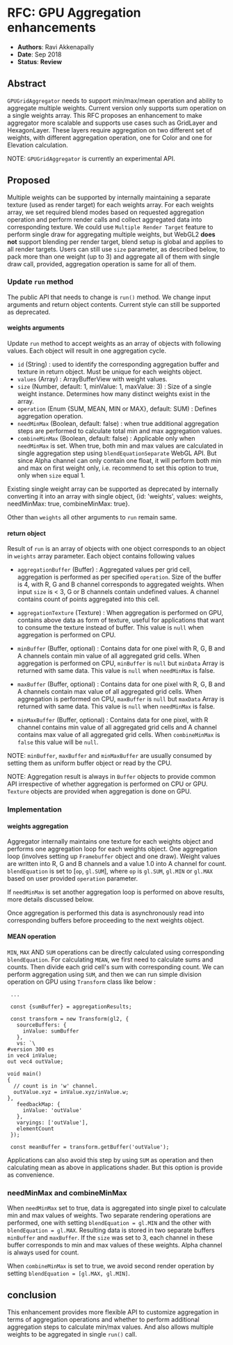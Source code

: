 # RFC: GPU Aggregation enhancements

* **Authors**: Ravi Akkenapally
* **Date**: Sep 2018
* **Status**: **Review**

## Abstract

`GPUGridAggregator` needs to support min/max/mean operation and ability to aggregate multiple weights. Current version only supports sum operation on a single weights array. This RFC proposes an enhancement to make aggregator more scalable and supports use cases such as GridLayer and HexagonLayer. These layers require aggregation on two different set of weights, with different aggregation operation, one for Color and one for Elevation calculation.

NOTE: `GPUGridAggregator` is currently an experimental API.


## Proposed

Multiple weights can be supported by internally maintaining a separate texture (used as render target) for each weights array. For each weights array, we set required blend modes based on requested aggregation operation and perform render calls and collect aggregated data into corresponding texture. We could use `Multiple Render Target` feature to perform single draw for aggregating multiple weights, but WebGL2 **does not** support blending per render target, blend setup is global and applies to all render targets. Users can still use `size` parameter, as described below, to pack more than one weight (up to 3) and aggregate all of them with single draw call, provided, aggregation operation is same for all of them.


### Update `run` method

The public API that needs to change is `run()` method. We change input arguments and return object contents. Current style can still be supported as deprecated.

#### weights arguments

Update `run` method to accept weights as an array of objects with following values. Each object will result in one aggregation cycle.

  * `id` (String) : used to identify the corresponding aggregation buffer and texture in return object. Must be unique for each weights object.
  * `values` (Array) : ArrayBufferView with weight values.
  * `size` (Number, default: 1, minValue: 1, maxValue: 3) : Size of a single weight instance. Determines how many distinct weights exist in the array.
  * `operation` (Enum {SUM, MEAN, MIN or MAX}, default: SUM) : Defines aggregation operation.
  * `needMinMax` (Boolean, default: false) : when true additional aggregation steps are performed to calculate total min and max aggregation values.
  * `combineMinMax` (Boolean, default: false) : Applicable only when `needMinMax` is set. When true, both min and max values are calculated in single aggregation step using `blendEquationSeparate` WebGL API. But since Alpha channel can only contain one float, it will perform both min and max on first weight only, i.e. recommend to set this option to true, only when `size` equal 1.

Existing single weight array can be supported as deprecated by internally converting it into an array with single object, {id: 'weights', values: weights, needMinMax: true, combineMinMax: true}.

Other than `weights` all other arguments to `run` remain same.

#### return object

Result of `run` is an array of objects with one object corresponds to an object in `weights` array parameter. Each object contains following values

  * `aggregationBuffer` (Buffer) : Aggregated values per grid cell, aggregation is performed as per specified `operation`. Size of the buffer is 4, with R, G and B channel corresponds to aggregated weights. When input `size` is < 3, G or B channels contain undefined values. A channel contains count of points aggregated into this cell.

  * `aggregationTexture` (Texture) : When aggregation is performed on GPU, contains above data as form of texture, useful for applications that want to consume the texture instead of buffer. This value is `null` when aggregation is performed on CPU.

  * `minBuffer` (Buffer, optional) : Contains data for one pixel with R, G, B and A channels contain min value of all aggregated grid cells. When aggregation is performed on CPU, `minBuffer` is `null` but `minData` Array is returned with same data. This value is `null` when `needMinMax` is false.

  * `maxBuffer` (Buffer, optional) : Contains data for one pixel with R, G, B and A channels contain max value of all aggregated grid cells. When aggregation is performed on CPU, `maxBuffer` is `null` but `maxData` Array is returned with same data. This value is `null` when `needMinMax` is false.

  * `minMaxBuffer` (Buffer, optional) : Contains data for one pixel, with R channel contains min value of all aggregated grid cells and A channel contains max value of all aggregated grid cells. When `combineMinMax` is `false` this value will be `null`.

  NOTE: `minBuffer`, `maxBuffer` and `minMaxBuffer` are usually consumed by setting them as uniform buffer object or read by the CPU.

  NOTE: Aggregation result is always in `Buffer` objects to provide common API irrespective of whether aggregation is performed on CPU or GPU. `Texture` objects are provided when aggregation is done on GPU.


### Implementation

#### weights aggregation

Aggregator internally maintains one texture for each weights object and performs one aggregation loop for each weights object. One aggregation loop (involves setting up `Framebuffer` object and one draw). Weight values are written into R, G and B channels and a value 1.0 into A channel for count. `blendEquation` is set to [`op`, `gl.SUM`], where `op` is `gl.SUM`, `gl.MIN` or `gl.MAX` based on user provided `operation` parameter.

If `needMinMax` is set another aggregation loop is performed on above results, more details discussed below.

Once aggregation is performed this data is asynchronously read into corresponding buffers before proceeding to the next weights object.


#### MEAN operation

`MIN`, `MAX` AND `SUM` operations can be directly calculated using corresponding `blendEquation`. For calculating `MEAN`, we first need to calculate sums and counts. Then divide each grid cell's sum with corresponding count. We can perform aggregation using `SUM`, and then we can run simple division operation on GPU using `Transform` class like below :

```
 ...

 const {sumBuffer} = aggregationResults;

 const transform = new Transform(gl2, {
   sourceBuffers: {
     inValue: sumBuffer
   },
   vs: `\
#version 300 es
in vec4 inValue;
out vec4 outValue;

void main()
{
  // count is in 'w' channel.
  outValue.xyz = inValue.xyz/inValue.w;
},
   feedbackMap: {
     inValue: 'outValue'
   },
   varyings: ['outValue'],
   elementCount
 });

 const meanBuffer = transform.getBuffer('outValue');

```

Applications can also avoid this step by using `SUM` as operation and then calculating mean as above in applications shader. But this option is provide as convenience.


### needMinMax and combineMinMax

When `needMinMax` set to true, data is aggregated into single pixel to calculate min and max values of weights. Two separate rendering operations are performed, one with setting `blendEquation = gl.MIN` and the other with `blendEquation = gl.MAX`. Resulting data is stored in two separate buffers `minBuffer` and `maxBuffer`. If the `size` was set to 3, each channel in these buffer corresponds to min and max values of these weights. Alpha channel is always used for count.

When `combineMinMax` is set to true, we avoid second render operation by setting `blendEquation = [gl.MAX, gl.MIN]`.


## conclusion

This enhancement provides more flexible API to customize aggregation in terms of aggregation operations and whether to perform additional aggregation steps to calculate min/max values. And also allows multiple weights to be aggregated in single `run()` call.
